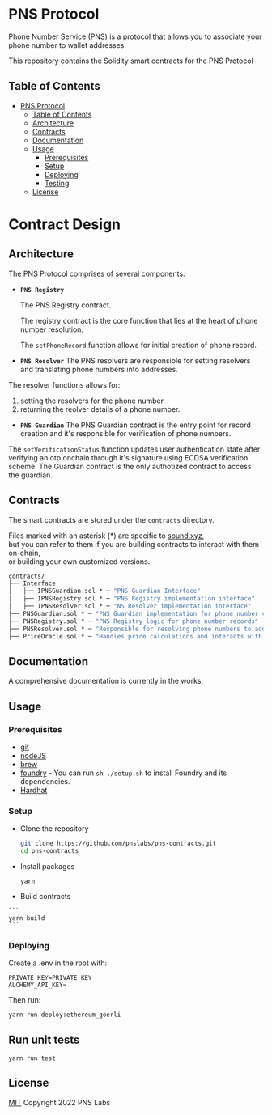# PNS Protocol

Phone Number Service (PNS) is a protocol that allows you to associate your phone number to wallet addresses.

This repository contains the Solidity smart contracts for the PNS Protocol

## Table of Contents

- [PNS Protocol](#pns-protocol)
  - [Table of Contents](#table-of-contents)
  - [Architecture](#architecture)
  - [Contracts](#contracts)
  - [Documentation](#documentation)
  - [Usage](#usage)
    - [Prerequisites](#prerequisites)
    - [Setup](#setup)
    - [Deploying](#deploying)
     - [Testing](#testing)
  - [License](#license)
# Contract Design

## Architecture

The PNS Protocol comprises of several components: 

- **`PNS Registry`**  

  The PNS Registry contract.

  The registry contract is the core function that lies at the heart of phone number resolution. 

  The `setPhoneRecord` function allows for initial creation of phone record.

- **`PNS Resolver`** 
The PNS resolvers are responsible for setting resolvers and translating phone numbers into addresses. 

The resolver functions allows for:
  1. setting the resolvers for the phone number
  2. returning the reolver details of a phone number.

- **`PNS Guardian`**
The PNS Guardian contract is the entry point for record creation and it's responsible for verification of phone numbers.

The `setVerificationStatus` function updates user authentication state after verifying an otp onchain through it's signature using ECDSA verification scheme. The Guardian contract is the only authotized contract to access the guardian.

## Contracts

The smart contracts are stored under the `contracts` directory.

Files marked with an asterisk (\*) are specific to [sound.xyz](https://sound.xyz),  
but you can refer to them if you are building contracts to interact with them on-chain,   
or building your own customized versions.

```ml
contracts/
├── Interface
│   ├── IPNSGuardian.sol * ─ "PNS Guardian Interface"
│   ├── IPNSRegistry.sol * ─ "PNS Registry implementation interface"
│   ├── IPNSResolver.sol * ─ "NS Resolver implementation interface"
├── PNSGuardian.sol * ─ "PNS Guardian implementation for phone number verification"
├── PNSRegistry.sol * ─ "PNS Registry logic for phone number records"
├── PNSResolver.sol * ─ "Responsible for resolving phone numbers to addresses"
├── PriceOracle.sol * ─ "Handles price calculations and interacts with chainlink oracle for price conversions"
```


## Documentation

A comprehensive documentation is currently in the works.  

## Usage

### Prerequisites

-   [git](https://git-scm.com/downloads)
-   [nodeJS](https://nodejs.org/en/download/)
-   [brew](https://brew.sh/)
-   [foundry](https://getfoundry.sh) - You can run `sh ./setup.sh` to install Foundry and its dependencies.
-   [Hardhat](https://hardhat.org)

### Setup

-   Clone the repository

    ```bash
    git clone https://github.com/pnslabs/pns-contracts.git
    cd pns-contracts
    ```

-   Install packages

    ```
    yarn
    ```

 -   Build contracts

    ```
    yarn build
    ```


### Deploying

Create a .env in the root with:

```
PRIVATE_KEY=PRIVATE_KEY
ALCHEMY_API_KEY=
```

Then run:
```
yarn run deploy:ethereum_goerli
```

## Run unit tests

```shell
yarn run test
```


## License

[MIT](LICENSE) Copyright 2022 PNS Labs
